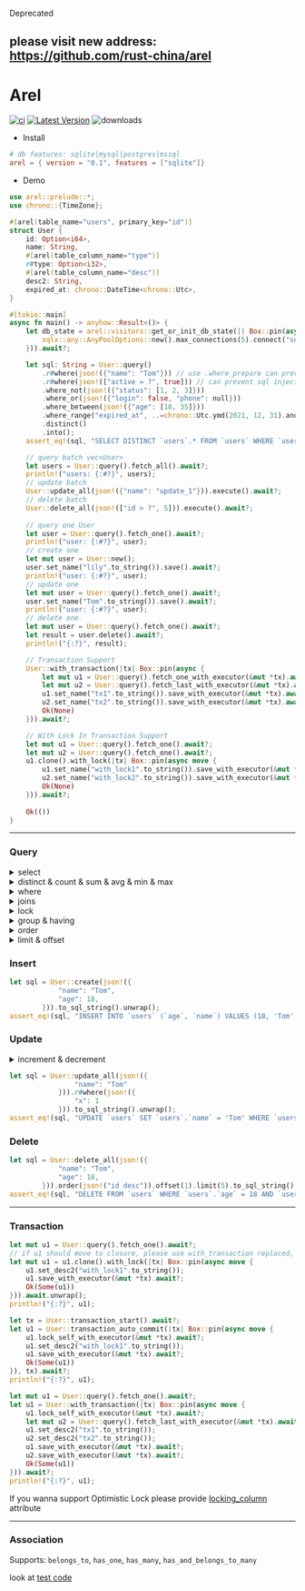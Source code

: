 Deprecated

please visit new address: https://github.com/rust-china/arel
---
# Arel &emsp; 
[![ci](https://github.com/cargo-crates/arel/workflows/Rust/badge.svg)](https://github.com/cargo-crates/arel/actions)
[![Latest Version]][crates.io]
![downloads](https://img.shields.io/crates/d/arel.svg?style=flat-square)

[Latest Version]: https://img.shields.io/crates/v/arel.svg
[crates.io]: https://crates.io/crates/arel

* Install
```Cargo.toml
# db features: sqlite|mysql|postgres|mssql
arel = { version = "0.1", features = ["sqlite"]}
```

* Demo
```rust
use arel::prelude::*;
use chrono::{TimeZone};

#[arel(table_name="users", primary_key="id")]
struct User {
    id: Option<i64>,
    name: String,
    #[arel(table_column_name="type")]
    r#type: Option<i32>,
    #[arel(table_column_name="desc")]
    desc2: String,
    expired_at: chrono::DateTime<chrono::Utc>,
}

#[tokio::main]
async fn main() -> anyhow::Result<()> {
    let db_state = arel::visitors::get_or_init_db_state(|| Box::pin(async {
        sqlx::any::AnyPoolOptions::new().max_connections(5).connect("sqlite::memory:").await
    })).await?;

    let sql: String = User::query()
        .r#where(json!({"name": "Tom"})) // use .where_prepare can prevent sql injection  (sqlx .bind())
        .r#where(json!(["active = ?", true])) // can prevent sql injection  (sqlx .bind())
        .where_not(json!({"status": [1, 2, 3]}))
        .where_or(json!({"login": false, "phone": null}))
        .where_between(json!({"age": [18, 35]}))
        .where_range("expired_at", ..=chrono::Utc.ymd(2021, 12, 31).and_hms(23, 59, 59))
        .distinct()
        .into();
    assert_eq!(sql, "SELECT DISTINCT `users`.* FROM `users` WHERE `users`.`name` = 'Tom' AND active = 1 AND `users`.`status` NOT IN (1, 2, 3) AND (`users`.`login` = 0 OR `users`.`phone` IS NULL) AND `users`.`age` BETWEEN 18 AND 35 AND `users`.`expired_at` <= '2021-12-31T23:59:59Z'");

    // query batch vec<User>
    let users = User::query().fetch_all().await?;
    println!("users: {:#?}", users);
    // update batch
    User::update_all(json!({"name": "update_1"})).execute().await?;
    // delete batch
    User::delete_all(json!(["id > ?", 5])).execute().await?;
    
    // query one User
    let user = User::query().fetch_one().await?;
    println!("user: {:#?}", user);
    // create one
    let mut user = User::new();
    user.set_name("lily".to_string()).save().await?;
    println!("user: {:#?}", user);
    // update one
    let mut user = User::query().fetch_one().await?;
    user.set_name("Tom".to_string()).save().await?;
    println!("user: {:#?}", user);
    // delete one
    let mut user = User::query().fetch_one().await?;
    let result = user.delete().await?;
    println!("{:?}", result);

    // Transaction Support 
    User::with_transaction(|tx| Box::pin(async {
        let mut u1 = User::query().fetch_one_with_executor(&mut *tx).await?;
        let mut u2 = User::query().fetch_last_with_executor(&mut *tx).await?;
        u1.set_name("tx1".to_string()).save_with_executor(&mut *tx).await?;
        u2.set_name("tx2".to_string()).save_with_executor(&mut *tx).await?;
        Ok(None)
    })).await?;

    // With Lock In Transaction Support
    let mut u1 = User::query().fetch_one().await?;
    let mut u2 = User::query().fetch_one().await?;
    u1.clone().with_lock(|tx| Box::pin(async move {
        u1.set_name("with_lock1".to_string()).save_with_executor(&mut *tx).await?;
        u2.set_name("with_lock2".to_string()).save_with_executor(&mut *tx).await?;
        Ok(None)
    })).await?;
    
    Ok(())
}
```

---


### Query

<details>
<summary>select</summary>

```rust
let sql = User::query().to_sql_string().unwrap();
assert_eq!(sql, "SELECT `users`.* FROM `users`");
let sql = User::query().select(json!(["name", "age"])).to_sql_string().unwrap();
assert_eq!(sql, "SELECT `users`.`name`, `users`.`age` FROM `users`");
```
</details>

<details>
<summary>distinct & count & sum & avg & min & max</summary>

```rust
// distinct
let sql = User::query().distinct().to_sql_string().unwrap();
assert_eq!(sql, "SELECT DISTINCT `users`.* FROM `users`");
// count
let sql = User::query().count().to_sql_string().unwrap();
assert_eq!(sql, "SELECT COUNT(`users`.*) FROM `users`");
// sum
let sql = User::query().sum("price").to_sql_string().unwrap();
assert_eq!(sql, "SELECT SUM(`users`.`price`) FROM `users`");
// avg
let sql = User::query().avg("price").to_sql_string().unwrap();
assert_eq!(sql, "SELECT AVG(`users`.`price`) FROM `users`");
// min
let sql = User::query().min("price").to_sql_string().unwrap();
assert_eq!(sql, "SELECT MIN(`users`.`price`) FROM `users`");
// max
let sql = User::query().max("price").to_sql_string().unwrap();
assert_eq!(sql, "SELECT MAX(`users`.`price`) FROM `users`");
```
</details>

<details>
<summary>where</summary>

```rust
let sql = User::query()
.r#where(json!({"name": "Tom"}))
.r#where(json!(["active = ?", true]))
.to_sql_string().unwrap();
assert_eq!(sql, "SELECT `users`.* FROM `users` WHERE `users`.`name` = 'Tom' AND (active = 1)");
// where_not
let sql = User::query()
.r#where_not(json!({"name": "Tom", "status": [1, 2, 3]}))
.r#where(json!(["active = ?", true]))
.to_sql_string().unwrap();
assert_eq!(sql, "SELECT `users`.* FROM `users` WHERE `users`.`name` != 'Tom' AND `users`.`status` NOT IN (1, 2, 3) AND (active = 1)");
// range
let sql = User::query().where_range("age", 18..25).to_sql_string().unwrap();
assert_eq!(sql, "SELECT `users`.* FROM `users` WHERE (`users`.`age` >= 18 AND `users`.`age` < 25)");
// range_between
let sql = User::query().where_range_between("age", 18..25).to_sql_string().unwrap();
assert_eq!(sql, "SELECT `users`.* FROM `users` WHERE `users`.`age` BETWEEN 18 AND 25");
```
</details>

<details>
<summary>joins</summary>

```rust
let sql = User::query()
.joins(json!("left join orders on users.id = orders.user_id"))
.r#where(json!({"name": "Tom"}))
.to_sql_string().unwrap();
assert_eq!(sql, "SELECT `users`.* FROM `users` left join orders on users.id = orders.user_id WHERE `users`.`name` = 'Tom'");
```
</details>

<details>
<summary>lock</summary>

```rust
let sql = User::lock().r#where(json!({"x": 1})).to_sql_string().unwrap();
assert_eq!(sql, "SELECT `users`.* FROM `users` WHERE `users`.`x` = 1 FOR UPDATE");
```
</details>

<details>
<summary>group & having</summary>

```rust
let sql = User::query().group(json!(["name", "email"])).group(json!("age")).to_sql_string().unwrap();
assert_eq!(sql, "SELECT `users`.* FROM `users` GROUP BY `users`.`name`, `users`.`email`, age");

let sql = User::query().group(json!("age"))
    .having_not(json!({"x": 1}))
    .having(json!(["y > ?", 2]))
    .having_range("z", 18..)
    .to_sql_string().unwrap();
assert_eq!(sql, "SELECT `users`.* FROM `users` GROUP BY age HAVING `users`.`x` != 1 AND y > 2 AND `users`.`z` >= 18");
```
</details>

<details>
<summary>order</summary>

```rust
let sql = User::query().order(json!({
            "name": "desc"
        })).order(json!("age ASC")).to_sql_string().unwrap();
assert_eq!(sql, "SELECT `users`.* FROM `users` ORDER BY `users`.`name` DESC, age ASC");
```
</details>

<details>
<summary>limit & offset</summary>

```rust
let sql = User::query().limit(10).to_sql_string().unwrap();
assert_eq!(sql, "SELECT `users`.* FROM `users` LIMIT 10");
let sql = User::query().offset(10).to_sql_string().unwrap();
assert_eq!(sql, "SELECT `users`.* FROM `users` OFFSET 10");
let sql = User::query().paginate(5, 10).to_sql_string().unwrap();
assert_eq!(sql, "SELECT `users`.* FROM `users` LIMIT 10 OFFSET 40");
```
</details>

### Insert

```rust
let sql = User::create(json!({
            "name": "Tom",
            "age": 18,
        })).to_sql_string().unwrap();
assert_eq!(sql, "INSERT INTO `users` (`age`, `name`) VALUES (18, 'Tom')");
```

### Update

<details>
<summary>increment & decrement</summary>

```rust
// increment
let sql = User::table().increment("x", 2).r#where(json!({"id": 1})).to_sql_string().unwrap();
assert_eq!(sql, "UPDATE `users` SET `users`.`x` = COALESCE(`users`.`x`, 0) + 2 WHERE `users`.`id` = 1");
// decrement
let sql = User::table().decrement("x", 2).r#where(json!({"id": 1})).to_sql_string().unwrap();
assert_eq!(sql, "UPDATE `users` SET `users`.`x` = COALESCE(`users`.`x`, 0) - 2 WHERE `users`.`id` = 1");
```
</details>

```rust
let sql = User::update_all(json!({
                "name": "Tom"
            })).r#where(json!({
                "x": 1
            })).to_sql_string().unwrap();
assert_eq!(sql, "UPDATE `users` SET `users`.`name` = 'Tom' WHERE `users`.`x` = 1");
```

### Delete

```rust
let sql = User::delete_all(json!({
            "name": "Tom",
            "age": 18,
        })).order(json!("id desc")).offset(1).limit(5).to_sql_string().unwrap();
assert_eq!(sql, "DELETE FROM `users` WHERE `users`.`age` = 18 AND `users`.`name` = 'Tom' ORDER BY id desc LIMIT 5 OFFSET 1");
```

---

### Transaction

```rust
let mut u1 = User::query().fetch_one().await?;
// if u1 should move to closure, please use with_transaction replaced, (prevent clone u1)
let mut u1 = u1.clone().with_lock(|tx| Box::pin(async move {
    u1.set_desc2("with_lock1".to_string());
    u1.save_with_executor(&mut *tx).await?;
    Ok(Some(u1))
})).await.unwrap();
println!("{:?}", u1);

let tx = User::transaction_start().await?;
let u1 = User::transaction_auto_commit(|tx| Box::pin(async move {
    u1.lock_self_with_executor(&mut *tx).await?;
    u1.set_desc2("with_lock1".to_string());
    u1.save_with_executor(&mut *tx).await?;
    Ok(Some(u1))
}), tx).await?;
println!("{:?}", u1);

let mut u1 = User::query().fetch_one().await?;
let u1 = User::with_transaction(|tx| Box::pin(async move {
    u1.lock_self_with_executor(&mut *tx).await?;
    let mut u2 = User::query().fetch_last_with_executor(&mut *tx).await?;
    u1.set_desc2("tx1".to_string());
    u2.set_desc2("tx2".to_string());
    u1.save_with_executor(&mut *tx).await?;
    u2.save_with_executor(&mut *tx).await?;
    Ok(Some(u1))
})).await?;
println!("{:?}", u1);
```

If you wanna support Optimistic Lock please provide [locking_column](https://github.com/cargo-crates/arel/blob/b2185f34f6897f04fb774ccfa58594b2b71fa1f7/arel/tests/visitors/sqlite_sqlx/mod.rs#L4) attribute 

--- 

### Association 
Supports: `belongs_to`, `has_one`, `has_many`, `has_and_belongs_to_many`

look at [test code](https://github.com/cargo-crates/arel/blob/main/arel/tests/visitors/sqlite_sqlx/sqlite_sqlx_association.rs)
